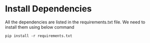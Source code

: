 # Install Dependencies
All the dependencies are listed in the requirements.txt file. We need to install them using below command

`pip install -r requirements.txt`
